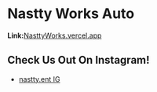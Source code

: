 # Nastty Works Auto

**Link:**[NasttyWorks.vercel.app](https://nasttyworks.vercel.app/)

## Check Us Out On Instagram!

- [nastty.ent IG](https://www.instagram.com/nastty.ent/)
